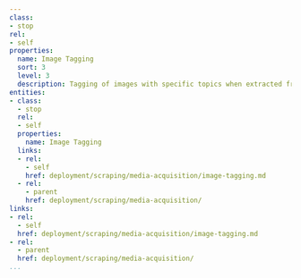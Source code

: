 ```yaml
---
class:
- stop
rel:
- self
properties:
  name: Image Tagging
  sort: 3
  level: 3
  description: Tagging of images with specific topics when extracted from URLs.
entities:
- class:
  - stop
  rel:
  - self
  properties:
    name: Image Tagging
  links:
  - rel:
    - self
    href: deployment/scraping/media-acquisition/image-tagging.md
  - rel:
    - parent
    href: deployment/scraping/media-acquisition/
links:
- rel:
  - self
  href: deployment/scraping/media-acquisition/image-tagging.md
- rel:
  - parent
  href: deployment/scraping/media-acquisition/
...
```

